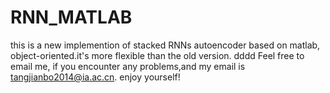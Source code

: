 # RNN_MATLAB
this is a new implemention of stacked RNNs autoencoder based on matlab, object-oriented.it's more flexible than the old version.
dddd Feel free to email me, if you encounter any problems,and my email is tangjianbo2014@ia.ac.cn. enjoy yourself!

